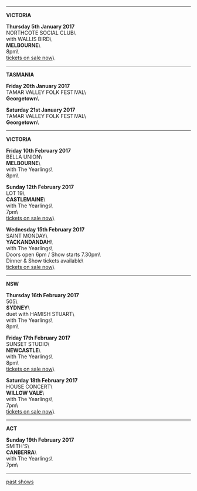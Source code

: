 * * * * *

**VICTORIA**    

**Thursday 5th January 2017**\
NORTHCOTE SOCIAL CLUB\     
with WALLIS BIRD\    
**MELBOURNE**\    
8pm\                 
[tickets on sale now](https://corner.ticketscout.com.au/gigs/5739)\  

* * * * *

**TASMANIA**  

**Friday 20th January 2017**\
TAMAR VALLEY FOLK FESTIVAL\    
**Georgetown**\         

**Saturday 21st January 2017**\
TAMAR VALLEY FOLK FESTIVAL\    
**Georgetown**\         

* * * * *

**VICTORIA**    

**Friday 10th February 2017**\
BELLA UNION\     
 **MELBOURNE**\          
with The Yearlings\  
8pm\    

**Sunday 12th February 2017**\
LOT 19\     
 **CASTLEMAINE**\          
with The Yearlings\  
7pm\  
[tickets on sale now](https://www.trybooking.com/OCVX)\  

**Wednesday 15th February 2017**\
SAINT MONDAY\     
**YACKANDANDAH**\       
with The Yearlings\             
Doors open 6pm / Show starts 7.30pm\  
Dinner & Show tickets available\  
[tickets on sale now](https://www.trybooking.com/OEZD)\  

* * * * *

**NSW**    

**Thursday 16th February 2017**\
505\     
 **SYDNEY**\    
duet with HAMISH STUART\  
with The Yearlings\  
8pm\  

**Friday 17th February 2017**\
SUNSET STUDIO\     
 **NEWCASTLE**\    
with The Yearlings\    
8pm\  
[tickets on sale now](https://www.trybooking.com/OEEL)\  
    
**Saturday 18th February 2017**\
HOUSE CONCERT\     
 **WILLOW VALE**\                         
with The Yearlings\    
7pm\    
[tickets on sale now](https://www.trybooking.com/OCWD)\  

* * * * *

**ACT**    

**Sunday 19th February 2017**\
SMITH'S\     
 **CANBERRA**\        
with The Yearlings\    
7pm\    

* * * * *

[past shows](?p=shows/archive/)